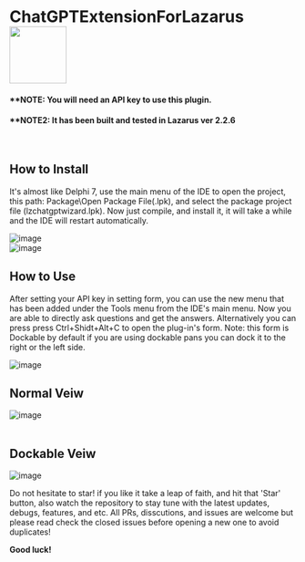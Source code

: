 # ChatGPTExtensionForLazarus  <img width="100" height="100" src="https://user-images.githubusercontent.com/5601608/236861918-62a06a26-677f-4e1d-a5a3-aeb30980a259.png"/>

#### **NOTE: You will need an API key to use this plugin.
#### **NOTE2: It has been built and tested in Lazarus ver 2.2.6
<br />

## How to Install

It's almost like Delphi 7, use the main menu of the IDE to open the project, this path: Package\Open Package File(.lpk), and select the package project file (lzchatgptwizard.lpk).
Now just compile, and install it, it will take a while and the IDE will restart automatically.

![image](https://user-images.githubusercontent.com/5601608/236844210-480e7e98-e250-4d0f-a080-740fa516b9b7.png)
<br />
![image](https://user-images.githubusercontent.com/5601608/236844461-95c4d44b-a3ab-465d-a7dd-e06819f66d8c.png)
<br />

## How to Use
After setting your API key in setting form, you can use the new menu that has been added under the Tools menu from the IDE's main menu.
Now you are able to directly ask questions and get the answers.
Alternatively you can press press Ctrl+Shidt+Alt+C to open the plug-in's form.
Note: this form is Dockable by default if you are using dockable pans you can dock it to the right or the left side.

![image](https://user-images.githubusercontent.com/5601608/236845919-dd78013d-6ad2-4c45-9854-f640fa773f44.png)
<br />

## Normal Veiw
![image](https://user-images.githubusercontent.com/5601608/236846958-6b19d043-67fa-4812-91c3-53a5656baa8a.png)
<br />
<br />

## Dockable Veiw

![image](https://user-images.githubusercontent.com/5601608/236847985-612cb458-479a-4a21-8ac2-8255258f14fe.png)
<br />



Do not hesitate to star! if you like it take a leap of faith, and hit that 'Star' button, also watch the repository to stay tune with the latest updates, debugs, features, and etc.
All PRs, disscutions, and issues are welcome but please read check the closed issues before opening a new one to avoid duplicates!

**Good luck!**
